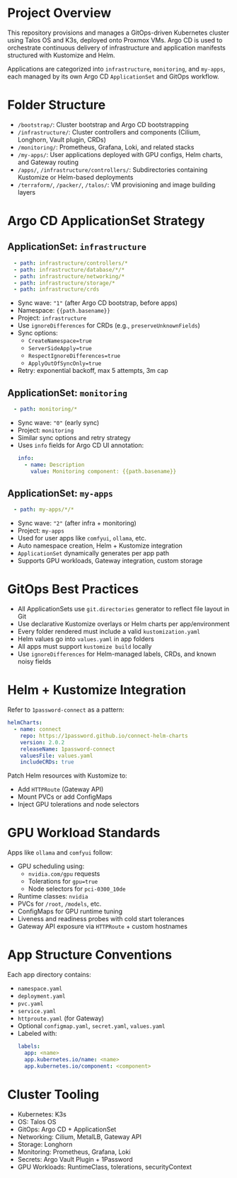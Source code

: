 # Project Overview

This repository provisions and manages a GitOps-driven Kubernetes cluster using Talos OS and K3s, deployed onto Proxmox VMs. Argo CD is used to orchestrate continuous delivery of infrastructure and application manifests structured with Kustomize and Helm.

Applications are categorized into `infrastructure`, `monitoring`, and `my-apps`, each managed by its own Argo CD `ApplicationSet` and GitOps workflow.

# Folder Structure

- `/bootstrap/`: Cluster bootstrap and Argo CD bootstrapping
- `/infrastructure/`: Cluster controllers and components (Cilium, Longhorn, Vault plugin, CRDs)
- `/monitoring/`: Prometheus, Grafana, Loki, and related stacks
- `/my-apps/`: User applications deployed with GPU configs, Helm charts, and Gateway routing
- `/apps/`, `/infrastructure/controllers/`: Subdirectories containing Kustomize or Helm-based deployments
- `/terraform/`, `/packer/`, `/talos/`: VM provisioning and image building layers

# Argo CD ApplicationSet Strategy

## ApplicationSet: `infrastructure`

```yaml
  - path: infrastructure/controllers/*
  - path: infrastructure/database/*/*
  - path: infrastructure/networking/*
  - path: infrastructure/storage/*
  - path: infrastructure/crds
```

- Sync wave: `"1"` (after Argo CD bootstrap, before apps)
- Namespace: `{{path.basename}}`
- Project: `infrastructure`
- Use `ignoreDifferences` for CRDs (e.g., `preserveUnknownFields`)
- Sync options:
  - `CreateNamespace=true`
  - `ServerSideApply=true`
  - `RespectIgnoreDifferences=true`
  - `ApplyOutOfSyncOnly=true`
- Retry: exponential backoff, max 5 attempts, 3m cap

## ApplicationSet: `monitoring`

```yaml
  - path: monitoring/*
```

- Sync wave: `"0"` (early sync)
- Project: `monitoring`
- Similar sync options and retry strategy
- Uses `info` fields for Argo CD UI annotation:
  ```yaml
  info:
    - name: Description
      value: Monitoring component: {{path.basename}}
  ```

## ApplicationSet: `my-apps`

```yaml
  - path: my-apps/*/*
```

- Sync wave: `"2"` (after infra + monitoring)
- Project: `my-apps`
- Used for user apps like `comfyui`, `ollama`, etc.
- Auto namespace creation, Helm + Kustomize integration
- `ApplicationSet` dynamically generates per app path
- Supports GPU workloads, Gateway integration, custom storage

# GitOps Best Practices

- All ApplicationSets use `git.directories` generator to reflect file layout in Git
- Use declarative Kustomize overlays or Helm charts per app/environment
- Every folder rendered must include a valid `kustomization.yaml`
- Helm values go into `values.yaml` in app folders
- All apps must support `kustomize build` locally
- Use `ignoreDifferences` for Helm-managed labels, CRDs, and known noisy fields

# Helm + Kustomize Integration

Refer to `1password-connect` as a pattern:

```yaml
helmCharts:
  - name: connect
    repo: https://1password.github.io/connect-helm-charts
    version: 2.0.2
    releaseName: 1password-connect
    valuesFile: values.yaml
    includeCRDs: true
```

Patch Helm resources with Kustomize to:
- Add `HTTPRoute` (Gateway API)
- Mount PVCs or add ConfigMaps
- Inject GPU tolerations and node selectors

# GPU Workload Standards

Apps like `ollama` and `comfyui` follow:

- GPU scheduling using:
  - `nvidia.com/gpu` requests
  - Tolerations for `gpu=true`
  - Node selectors for `pci-0300_10de`
- Runtime classes: `nvidia`
- PVCs for `/root`, `/models`, etc.
- ConfigMaps for GPU runtime tuning
- Liveness and readiness probes with cold start tolerances
- Gateway API exposure via `HTTPRoute` + custom hostnames

# App Structure Conventions

Each app directory contains:

- `namespace.yaml`
- `deployment.yaml`
- `pvc.yaml`
- `service.yaml`
- `httproute.yaml` (for Gateway)
- Optional `configmap.yaml`, `secret.yaml`, `values.yaml`
- Labeled with:
  ```yaml
  labels:
    app: <name>
    app.kubernetes.io/name: <name>
    app.kubernetes.io/component: <component>
  ```

# Cluster Tooling

- Kubernetes: K3s
- OS: Talos OS
- GitOps: Argo CD + ApplicationSet
- Networking: Cilium, MetalLB, Gateway API
- Storage: Longhorn
- Monitoring: Prometheus, Grafana, Loki
- Secrets: Argo Vault Plugin + 1Password
- GPU Workloads: RuntimeClass, tolerations, securityContext
